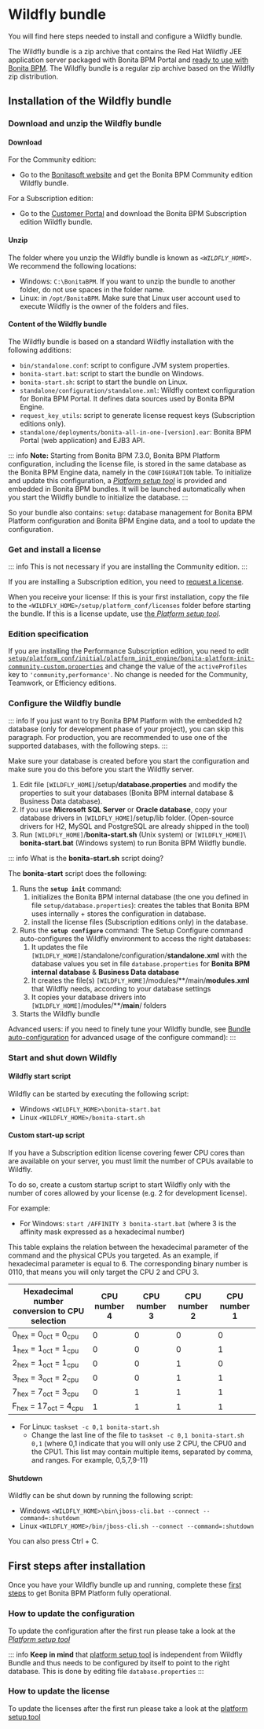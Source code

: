 # Wildfly bundle

You will find here steps needed to install and configure a Wildfly bundle.

The Wildfly bundle is a zip archive that contains the Red Hat Wildfly JEE application server packaged with Bonita BPM Portal and [ready to use with Bonita BPM](BonitaBPM_platform_setup.md#platform_setup_tool).
The Wildfly bundle is a regular zip archive based on the Wildfly zip distribution.

## Installation of the Wildfly bundle

### Download and unzip the Wildfly bundle

<a id="download" />

#### Download

For the Community edition:

* Go to the [Bonitasoft website](http://www.bonitasoft.com/downloads-v2) and get the Bonita BPM Community edition Wildfly bundle.

For a Subscription edition:

* Go to the [Customer Portal](https://customer.bonitasoft.com/download/request) and download the Bonita BPM Subscription edition Wildfly bundle.

#### Unzip

The folder where you unzip the Wildfly bundle is known as _`<WILDFLY_HOME>`_. We recommend the following locations: 

* Windows: `C:\BonitaBPM`. If you want to unzip the bundle to another folder, do not use spaces in the folder name. 
* Linux: in `/opt/BonitaBPM`. Make sure that Linux user account used to execute Wildfly is the owner of the folders and files.

#### Content of the Wildfly bundle

The Wildfly bundle is based on a standard Wildfly installation with the following additions:

* `bin/standalone.conf`: script to configure JVM system properties.
* `bonita-start.bat`: script to start the bundle on Windows.
* `bonita-start.sh`: script to start the bundle on Linux.
* `standalone/configuration/standalone.xml`: Wildfly context configuration for Bonita BPM Portal. It defines data sources used by Bonita BPM Engine.
* `request_key_utils`: script to generate license request keys (Subscription editions only).
* `standalone/deployments/bonita-all-in-one-[version].ear`: Bonita BPM Portal (web application) and EJB3 API.

::: info
**Note:** Starting from Bonita BPM 7.3.0, Bonita BPM Platform configuration, including the license file, is stored in the same database as the Bonita BPM Engine data, namely in the `CONFIGURATION` table.
To initialize and update this configuration, a [*Platform setup tool*](BonitaBPM_platform_setup.md) is provided and embedded in Bonita BPM bundles. 
It will be launched automatically when you start the Wildfly bundle to initialize the database.
:::

So your bundle also contains:
`setup`: database management for Bonita BPM Platform configuration and Bonita BPM Engine data, and a tool to update the configuration.


### Get and install a license

::: info
This is not necessary if you are installing the Community edition.
:::

If you are installing a Subscription edition, you need to [request a license](licenses.md).

<a id="license" />

When you receive your license:
If this is your first installation, copy the file to the `<WILDFLY_HOME>/setup/platform_conf/licenses` folder before starting the bundle.
If this is a license update, use [the *Platform setup tool*](BonitaBPM_platform_setup.md#update_platform_conf).


### Edition specification

If you are installing the Performance Subscription edition, you need to edit [`setup/platform_conf/initial/platform_init_engine/bonita-platform-init-community-custom.properties`](BonitaBPM_platform_setup.md) and change the value of the `activeProfiles` key to `'community,performance'`.
No change is needed for the Community, Teamwork, or Efficiency editions.


<a id="configuration" />

### Configure the Wildfly bundle

::: info
If you just want to try Bonita BPM Platform with the embedded h2 database (only for development phase of your project), you can skip this paragraph.
For production, you are recommended to use one of the supported databases, with the following steps.
:::

Make sure your database is created before you start the configuration and make sure you do this before you start the Wildfly server.

1. Edit file `[WILDFLY_HOME]`/setup/**database.properties** and modify the properties to suit your databases (Bonita BPM internal database & Business Data database).
2. If you use **Microsoft SQL Server** or **Oracle database**, copy your database drivers in `[WILDFLY_HOME]`/setup/lib folder. (Open-source drivers for H2, MySQL and PostgreSQL are already shipped in the tool)
3. Run `[WILDFLY_HOME]`/**bonita-start.sh** (Unix system) or `[WILDFLY_HOME]`\ **bonita-start.bat** (Windows system) to run Bonita BPM Wildfly bundle.

::: info
What is the **bonita-start.sh** script doing?

The **bonita-start** script does the following:

1. Runs the **`setup init`** command:
    1. initializes the Bonita BPM internal database (the one you defined in file `setup/database.properties`): creates the tables that Bonita BPM uses internally + stores the configuration in database.
    2. install the license files (Subscription editions only) in the database.
2. Runs the **`setup configure`** command:
    The Setup Configure command auto-configures the Wildfly environment to access the right databases:
    1. It updates the file `[WILDFLY_HOME]`/standalone/configuration/**standalone.xml** with the database values you set in file `database.properties` for **Bonita BPM internal database** & **Business Data database**
    2. It creates the file(s) `[WILDFLY_HOME]`/modules/**/main/**modules.xml** that Wildfly needs, according to your database settings
    3. It copies your database drivers into `[WILDFLY_HOME]`/modules/**/**main**/ folders
3. Starts the Wildfly bundle

Advanced users: if you need to finely tune your Wildfly bundle, see [Bundle auto-configuration](BonitaBPM_platform_setup.md#run_bundle_configure) for advanced usage of the configure command):
:::

<a id="start" />

### Start and shut down Wildfly

#### Wildfly start script

Wildfly can be started by executing the following script:

* Windows `<WILDFLY_HOME>\bonita-start.bat`
* Linux `<WILDFLY_HOME>/bonita-start.sh`

#### Custom start-up script

If you have a Subscription edition license covering fewer CPU cores than are available on your server, you must limit the number of CPUs available to Wildfly.

To do so, create a custom startup script to start Wildfly only with the number of cores allowed by your license (e.g. 2 for development license).

For example: 

* For Windows: `start /AFFINITY 3 bonita-start.bat` (where 3 is the affinity mask expressed as a hexadecimal number)

This table explains the relation between the hexadecimal parameter of the command and the physical CPUs you targeted.
As an example, if hexadecimal parameter is equal to 6. The corresponding binary number is 0110, that means you will only target the CPU 2 and CPU 3.

<div class="row"><div class="col-md-6 col-md-offset-2">

|     Hexadecimal number conversion to CPU selection            |     CPU number 4     |     CPU number 3     |     CPU number 2     |     CPU number 1     |
|---------------------------------------------------------------|----------------------|----------------------|----------------------|----------------------|
|0<sub>hex</sub> 	= 	0<sub>oct</sub>  = 	0<sub>cpu</sub>     | 0                    | 0                    | 0                    | 0                    |
|1<sub>hex</sub> 	= 	1<sub>oct</sub>  = 	1<sub>cpu</sub>     | 0                    | 0                    | 0                    | 1 <!--{.bg-danger}-->|
|2<sub>hex</sub> 	= 	1<sub>oct</sub>  = 	1<sub>cpu</sub>     | 0                    | 0                    | 1 <!--{.bg-danger}-->| 0                    |
|3<sub>hex</sub> 	= 	3<sub>oct</sub>  = 	2<sub>cpu</sub>     | 0                    | 0                    | 1 <!--{.bg-danger}-->| 1 <!--{.bg-danger}-->|
|7<sub>hex</sub> 	= 	7<sub>oct</sub>  = 	3<sub>cpu</sub>     | 0                    | 1 <!--{.bg-danger}-->| 1 <!--{.bg-danger}-->| 1 <!--{.bg-danger}-->|
|F<sub>hex</sub> 	= 	17<sub>oct</sub> = 	4<sub>cpu</sub>     | 1 <!--{.bg-danger}-->| 1 <!--{.bg-danger}-->| 1 <!--{.bg-danger}-->| 1 <!--{.bg-danger}-->|

</div></div>



* For Linux: `taskset -c 0,1 bonita-start.sh` 
    * Change the last line of the file to `taskset -c 0,1 bonita-start.sh 0,1` (where 0,1 indicate that you will only use 2 CPU, the CPU0 and the CPU1. This list may contain multiple items, separated by comma, and ranges. For example, 0,5,7,9-11) 

#### Shutdown

Wildfly can be shut down by running the following script:

* Windows `<WILDFLY_HOME>\bin\jboss-cli.bat --connect --command=:shutdown`
* Linux `<WILDFLY_HOME>/bin/jboss-cli.sh --connect --command=:shutdown`

You can also press Ctrl + C.

## First steps after installation

Once you have your Wildfly bundle up and running, complete these [first steps](first-steps-after-setup.md) to get Bonita BPM Platform fully operational.

### How to update the configuration
To update the configuration after the first run please take a look at the [*Platform setup tool*](BonitaBPM_platform_setup.md#update_platform_conf)

::: info
**Keep in mind** that [platform setup tool](BonitaBPM_platform_setup.md#configure_tool) is independent from Wildfly Bundle and thus needs to be configured by itself to point to the right database.
This is done by editing file `database.properties`
:::

### How to update the license
To update the licenses after the first run please take a look at the [platform setup tool](BonitaBPM_platform_setup.md#update_platform_conf)
